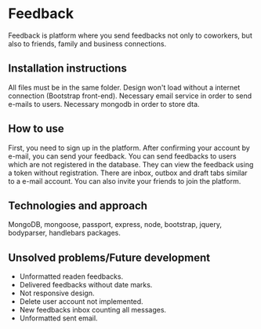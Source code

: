 # Feedback

Feedback is platform where you send feedbacks not only to coworkers, but also to friends, family and business connections.


## Installation instructions

All files must be in the same folder.
Design won't load without a internet connection (Bootstrap front-end).
Necessary email service in order to send e-mails to users.
Necessary mongodb in order to store dta.


## How to use

First, you need to sign up in the platform. After confirming your account by e-mail, you can send your feedback.
You can send feedbacks to users which are not registered in the database. They can view the feedback using a token without registration.
There are inbox, outbox and draft tabs similar to a e-mail account.
You can also invite your friends to join the platform.


## Technologies and approach


MongoDB, mongoose, passport, express, node, bootstrap, jquery, bodyparser, handlebars packages.


## Unsolved problems/Future development

- Unformatted readen feedbacks.
- Delivered feedbacks without date marks.
- Not responsive design.
- Delete user account not implemented.
- New feedbacks inbox counting all messages.
- Unformatted sent email.


